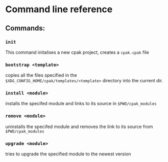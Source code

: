 # Command line reference

## Commands:

### `init`
This command initalises a new cpak project, creates a `cpak.cpak` file
### `bootstrap <template>`
copies all the files specified in the `$XDG_CONFIG_HOME/cpak/templates/<template>` directory into the current dir.
### `install <module>`
installs the specifed module and links to its source in `$PWD/cpak_modules`
### `remove <module>`
uninstalls the specifed module and removes the link to its source from `$PWD/cpak_modules`
### `upgrade <module>`
tries to upgrade the specified module to the newest version
